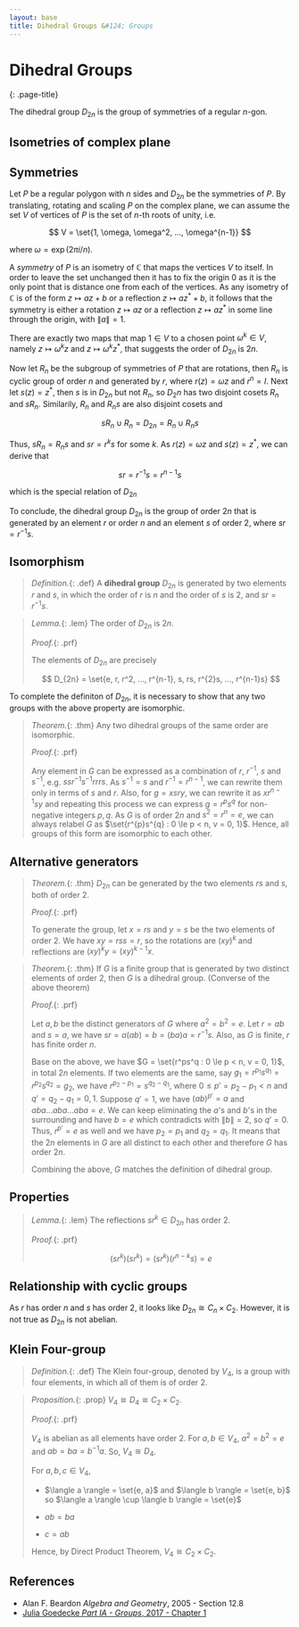 ```yaml
---
layout: base
title: Dihedral Groups &#124; Groups
---
```


# Dihedral Groups
{: .page-title}

The dihedral group $D_{2n}$ is the group of symmetries of a regular $n$-gon.

## Isometries of complex plane

## Symmetries

Let $P$ be a regular polygon with $n$ sides and $D_{2n}$ be the symmetries of $P$.
By translating, rotating and scaling $P$ on the complex plane, we can assume the set $V$ of vertices of $P$ is the set of $n$-th roots of unity, i.e.

$$
V = \set{1, \omega, \omega^2, ..., \omega^{n-1}}
$$

where $\omega = \exp(2\pi i/n)$.

A _symmetry_ of $P$ is an isometry of $\mathbb{C}$ that maps the vertices $V$ to itself.
In order to leave the set unchanged then it has to fix the origin $0$ as it is the only point that is distance one from each of the vertices.
As any isometry of $\mathbb{C}$ is of the form $z \mapsto az + b$ or a reflection $z \mapsto az^{\ast} + b$,
it follows that the symmetry is either a rotation $z \mapsto az$ or a reflection $z \mapsto az^{\ast}$ in some line through the origin, with $\|a\| = 1$.

There are exactly two maps that map $1 \in V$ to a chosen point $\omega^k \in V$,
namely $z \mapsto \omega^kz$ and $z \mapsto \omega^kz^{\ast}$, that suggests the order of $D_{2n}$ is $2n$.

Now let $R_n$ be the subgroup of symmetries of $P$ that are rotations, then $R_n$ is cyclic group of order $n$ and generated by $r$, where $r(z) = \omega z$ and $r^n = I$.
Next let $s(z) = z^{\ast}$, then $s$ is in $D_{2n}$ but not $R_n$, so $D_2n$ has two disjoint cosets $R_n$ and $sR_n$. Similarily, $R_n$ and $R_ns$ are also disjoint cosets and

$$
sR_n \cup R_n = D_{2n} = R_n \cup R_ns
$$

Thus, $sR_n = R_ns$ and $sr = r^{k}s$ for some $k$. As $r(z) = \omega z$ and $s(z) = z^{\ast}$, we can derive that

$$
sr = r^{-1}s = r^{n-1}s
$$

which is the special relation of $D_{2n}$

To conclude, the dihedral group $D_{2n}$ is the group of order $2n$ that is generated by an element $r$ or order $n$ and an element $s$ of order $2$, where $sr = r^{-1}s$.

## Isomorphism

> *Definition.*{: .def}
> A **dihedral group** $D_{2n}$ is generated by two elements $r$ and $s$, in which the order of $r$ is $n$ and the order of $s$ is $2$, and $sr = r^{-1}s$.

> *Lemma.*{: .lem}
> The order of $D_{2n}$ is $2n$.
>
> *Proof.*{: .prf}
>
> The elements of $D_{2n}$ are precisely
>
> $$
  D_{2n} = \set{e, r, r^2, ..., r^{n-1}, s, rs, r^{2}s, ..., r^{n-1}s}
  $$

To complete the definiton of $D_{2n}$, it is necessary to show that any two groups with the above property are isomorphic.

> *Theorem.*{: .thm}
> Any two dihedral groups of the same order are isomorphic.
>
> *Proof.*{: .prf}
>
> Any element in $G$ can be expressed as a combination of $r$, $r^{-1}$, $s$ and $s^{-1}$, e.g. $ssr^{-1}s^{-1}rrrs$.
> As $s^{-1} = s$ and $r^{-1} = r^{n-1}$, we can rewrite them only in terms of $s$ and $r$.
> Also, for $g = xsry$, we can rewrite it as $xr^{n-1}sy$ and repeating this process we can express $g = r^{p}s^{q}$ for non-negative integers $p, q$.
> As $G$ is of order $2n$ and $s^2 = r^n = e$, we can always relabel $G$ as $\set{r^{p}s^{q} : 0 \le p < n, v = 0, 1}$.
> Hence, all groups of this form are isomorphic to each other.

## Alternative generators

> *Theorem.*{: .thm}
> $D_{2n}$ can be generated by the two elements $rs$ and $s$, both of order $2$.
>
> *Proof.*{: .prf}
>
> To generate the group, let $x = rs$ and $y = s$ be the two elements of order $2$.
> We have $xy = rss = r$, so the rotations are $(xy)^k$ and reflections are $(xy)^ky = (xy)^{k-1}x$.

> *Theorem.*{: .thm}
> If $G$ is a finite group that is generated by two distinct elements of order $2$, then $G$ is a dihedral group. (Converse of the above theorem)
>
> *Proof.*{: .prf}
>
> Let $a, b$ be the distinct generators of $G$ where $a^2 = b^2 = e$.
> Let $r = ab$ and $s = a$, we have $sr = a(ab) = b = (ba)a = r^{-1}s$.
> Also, as $G$ is finite, $r$ has finite order $n$.
>
> Base on the above, we have $G = \set{r^ps^q : 0 \le p < n, v = 0, 1}$, in total $2n$ elements.
> If two elements are the same, say $g_1 = r^{p_1}s^{q_1} = r^{p_2}s^{q_2} = g_2$, we have $r^{p_2 - p_1} = s^{q_2 - q_1}$, where $0 \le p' = p_2 - p_1 < n$ and $q' = q_2 - q_1 = 0, 1$.
> Suppose $q' = 1$, we have $(ab)^{p'} = a$ and $aba...aba...aba = e$. We can keep eliminating the $a$'s and $b$'s in the surrounding and have $b = e$ which contradicts with $\|b\| = 2$, so $q' = 0$.
> Thus, $r^{p'} = e$ as well and we have $p_2 = p_1$ and $q_2 = q_1$. It means that the $2n$ elements in $G$ are all distinct to each other and therefore $G$ has order $2n$.
>
> Combining the above, $G$ matches the definition of dihedral group.

## Properties

> *Lemma.*{: .lem}
> The reflections $sr^k \in D_{2n}$ has order $2$.
>
> *Proof.*{: .prf}
>
> $$
  (sr^k)(sr^k) = (sr^k)(r^{n-k}s) = e
  $$

## Relationship with cyclic groups

As $r$ has order $n$ and $s$ has order $2$, it looks like $D_{2n} \cong C_n \times C_2$.
However, it is not true as $D_{2n}$ is not abelian.

## Klein Four-group

> *Definition.*{: .def}
> The Klein four-group, denoted by $V_4$, is a group with four elements, in which all of them is of order $2$.

> *Proposition.*{: .prop}
> $V_4 \cong D_4 \cong C_2 \times C_2$.
>
> *Proof.*{: .prf}
>
> $V_4$ is abelian as all elements have order $2$.
> For $a, b \in V_4$, $a^2 = b^2 = e$ and $ab = ba = b^{-1}a$. So, $V_4 \cong D_4$.
>
> For $a, b, c \in V_4$,
>
> + $\langle a \rangle = \set{e, a}$ and $\langle b \rangle = \set{e, b}$ so $\langle a \rangle \cup \langle b \rangle = \set{e}$
>
> + $ab = ba$
>
> + $c = ab$
>
> Hence, by Direct Product Theorem, $V_4 \cong C_2 \times C_2$.

## References

* Alan F. Beardon _Algebra and Geometry_, 2005 - Section 12.8
* [Julia Goedecke _Part IA - Groups_, 2017 - Chapter 1](https://www.julia-goedecke.de/pdf/GroupsNotes.pdf)
